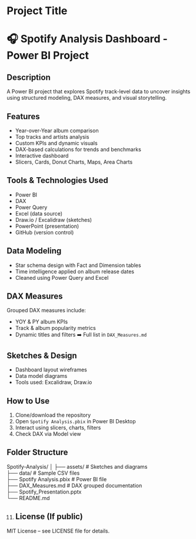# Project Title
# 🎧 Spotify Analysis Dashboard - Power BI Project


## Description
A Power BI project that explores Spotify track-level data to uncover insights using structured modeling, DAX measures, and visual storytelling.


## Features
- Year-over-Year album comparison  
- Top tracks and artists analysis  
- Custom KPIs and dynamic visuals  
- DAX-based calculations for trends and benchmarks  
- Interactive dashboard
- Slicers, Cards, Donut Charts, Maps, Area Charts

  
## Tools & Technologies Used
- Power BI  
- DAX  
- Power Query  
- Excel (data source)  
- Draw.io / Excalidraw (sketches)  
- PowerPoint (presentation)  
- GitHub (version control)
   
## Data Modeling
- Star schema design with Fact and Dimension tables  
- Time intelligence applied on album release dates  
- Cleaned using Power Query and Excel
 
## DAX Measures
Grouped DAX measures include:
- YOY & PY album KPIs  
- Track & album popularity metrics  
- Dynamic titles and filters
➡️ Full list in `DAX_Measures.md`

 ## Sketches & Design
- Dashboard layout wireframes  
- Data model diagrams  
- Tools used: Excalidraw, Draw.io

## How to Use
1. Clone/download the repository  
2. Open `Spotify Analysis.pbix` in Power BI Desktop  
3. Interact using slicers, charts, filters  
4. Check DAX via Model view
   
## Folder Structure
Spotify-Analysis/
│
├── assets/                 # Sketches and diagrams  
├── data/                   # Sample CSV files  
├── Spotify Analysis.pbix   # Power BI file  
├── DAX_Measures.md         # DAX grouped documentation  
├── Spotify_Presentation.pptx  
└── README.md

  
11. ## License (If public)
MIT License – see LICENSE file for details.
